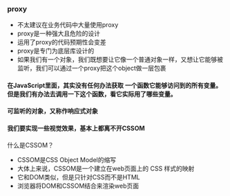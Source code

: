 ### proxy 
- 不太建议在业务代码中大量使用proxy
- proxy是一种强大且危险的设计
- 运用了proxy的代码预期性会变差
- proxy是专门为底层库设计的
- 如果我们有一个对象，我们既想要让它像一个普通对象一样，又想让它能够被监听，我们可以通过一个proxy把这个object做一层包裹

#### 在JavaScript里面，其实没有任何办法获取 一个函数它能够访问到的所有变量。但是我们有办法去调用一下这个函数，看它实际用了哪些变量。
#### 可监听的对象，又称作响应式对象
#### 我们要实现一些视觉效果，基本上都离不开CSSOM
什么是CSSOM？
- CSSOM是CSS Object Model的缩写
- 大体上来说，CSSOM是一个建立在web页面上的 CSS 样式的映射
- 它和DOM类似，但是只针对CSS而不是HTML
- 浏览器将DOM和CSSOM结合来渲染web页面